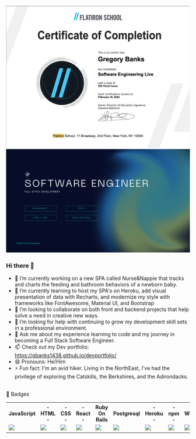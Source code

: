 ![certificate](Flatiron_School_Certificate.png)
<br/>
![banner](SWE-Banner.png)
<br/>
### Hi there 👋

- 🔭 I’m currently working on a new SPA called Nurse&Nappie that tracks and charts the feeding and bathroom behaviors of a newborn baby. 
- 🌱 I’m currently learning to host my SPA's on Heroku, add visual presentation of data with Recharts, and modernize my style with frameworks like FontAwesome, Material UI, and Bootstrap
- 👯 I’m looking to collaborate on both front and backend projects that help solve a need in creative new ways.
- 🤔 I’m looking for help with continuing to grow my development skill sets in a professional environment.
- 💬 Ask me about my experience learning to code and my journey in becoming a Full Stack Software Engineer.
- 📫 Check out my Dev portfolio: https://gbanks1438.github.io/devportfolio/
- 😄 Pronouns: He/Him
- ⚡ Fun fact: I'm an avid hiker. Living in the NorthEast, I've had the privilege of exploring the Catskills, the Berkshires, and the Adirondacks.
<br/>
📛 Badges
<table>
  <tr>
    <th>JavaScript</th>
    <th>- HTML -</th>
    <th>- CSS -</th>
    <th>- React -</th>
    <th>Ruby On Rails</th>
    <th>Postgresql</th>
    <th>- Heroku -</th>
    <th>- npm -</th>
    <th>WordPress</th>
  </tr>
  <tr>
    <td><img src="https://cdn.jsdelivr.net/gh/devicons/devicon/icons/javascript/javascript-original.svg" /></td>
    <td><img src="https://cdn.jsdelivr.net/gh/devicons/devicon/icons/html5/html5-original-wordmark.svg" /></td>
    <td><img src="https://cdn.jsdelivr.net/gh/devicons/devicon/icons/css3/css3-original-wordmark.svg" /></td>
    <td><img src="https://cdn.jsdelivr.net/gh/devicons/devicon/icons/react/react-original-wordmark.svg" /></td>
    <td><img src="https://cdn.jsdelivr.net/gh/devicons/devicon/icons/ruby/ruby-plain-wordmark.svg" /></td>
    <td><img src="https://cdn.jsdelivr.net/gh/devicons/devicon/icons/postgresql/postgresql-plain-wordmark.svg" /></td>
    <td><img src="https://cdn.jsdelivr.net/gh/devicons/devicon/icons/heroku/heroku-plain-wordmark.svg" /></td>
    <td><img src="https://cdn.jsdelivr.net/gh/devicons/devicon/icons/npm/npm-original-wordmark.svg" /></td>
    <td><img src="https://cdn.jsdelivr.net/gh/devicons/devicon/icons/wordpress/wordpress-plain.svg" /></td>
  </tr>
</table>
